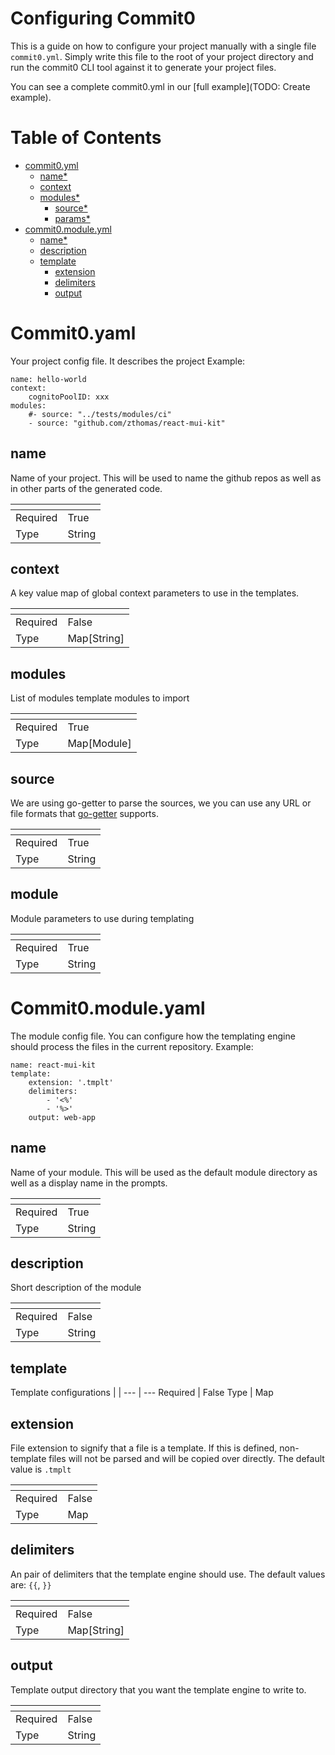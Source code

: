 
# Configuring Commit0

This is a guide on how to configure your project manually with a single file `commit0.yml`. Simply write this file to the root of your project directory and run the commit0 CLI tool against it to generate your project files.

You can see a complete commit0.yml in our [full example](TODO: Create example). 

# Table of Contents

*  [commit0.yml](#commit0-yaml)
	*  [name*](#name)
	*  [context](#context)
	*  [modules*](#modules)
		* [source*](#module-source)
		* [params*](#module-params)
*  [commit0.module.yml](#commit0-module-yaml)
	*  [name*](#module-name)
	*  [description](#module-description)
	*  [template](#template)
		*  [extension](#template-extension)
		*  [delimiters](#template-delimiters)
		*  [output](#template-output)

# Commit0.yaml<a name="commit0-yaml"></a>
Your project config file. It describes the project 
Example:
```
name: hello-world
context: 
	cognitoPoolID: xxx
modules: 
	#- source: "../tests/modules/ci"
	- source: "github.com/zthomas/react-mui-kit"	
``` 

## name<a name="name"></a>
Name of your project. This will be used to name the github repos as well as in other parts of the generated code.

[]() | |
--- | ---
Required | True
Type | String

## context<a name="context"></a>
A key value map of global context parameters to use in the templates. 

[]() | |
--- | ---
Required | False
Type | Map[String]

## modules<a name="modules"></a>
List of modules template modules to import

[]() | |
--- | ---
Required | True
Type | Map[Module]

## source<a name="module-source"></a>
We are using go-getter to parse the sources, we you can use any URL or file formats that [go-getter](https://github.com/hashicorp/go-getter#url-format) supports.

[]() | |
--- | ---
Required | True
Type | String

## module<a name="module-params"></a>
Module parameters to use during templating

[]() | |
--- | ---
Required | True
Type | String

# Commit0.module.yaml<a name="commit0-module-yaml"></a>
The module config file. You can configure how the templating engine should process the files in the current repository.
Example:
```
name: react-mui-kit
template: 
	extension: '.tmplt'
	delimiters: 
		- '<%'
		- '%>'
	output: web-app
``` 

## name<a name="module-name"></a>
Name of your module. This will be used as the default module directory as well as a display name in the prompts.

[]() | |
--- | ---
Required | True
Type | String

## description<a name="module-description"></a>
Short description of the module

[]() | |
--- | ---
Required | False
Type | String

## template<a name="template"></a>
Template configurations
[]() | |
--- | ---
Required | False
Type | Map

## extension<a name="template-extension"></a>
File extension to signify that a file is a template. If this is defined, non-template files will not be parsed and will be copied over directly. The default value is `.tmplt`

[]() | |
--- | ---
Required | False
Type | Map

## delimiters<a name="template-delimiters"></a>
An pair of delimiters that the template engine should use. The default values are: `{{`, `}}`

[]() | |
--- | ---
Required | False
Type | Map[String]

## output<a name="template-output"></a>
Template output directory that you want the template engine to write to.

[]() | |
--- | ---
Required | False
Type | String
